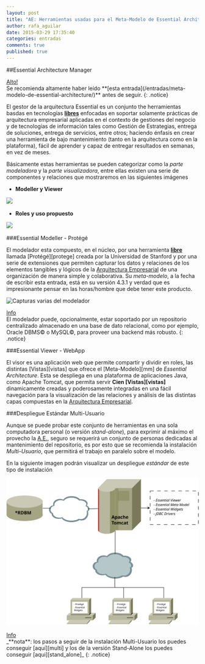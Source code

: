 ```yaml
---
layout: post
title: "AE: Herramientas usadas para el Meta-Modelo de Essential Architecture"
author: rafa_aguilar
date: 2015-03-29 17:35:40
categories: entradas
comments: true
published: true
---
```


##Essential Architecture Manager

<div markdown="0"><a href="#" class="btn btn-danger">Alto!</a></div>
Se recomienda altamente haber leído **[esta entrada](/entradas/meta-modelo-de-essential-architecture/)** antes de seguir.
{: .notice}

El gestor de la arquitectura Essential es un conjunto the herramientas basdas en tecnologías **[libres][free]** enfocadas en soportar solamente prácticas de arquitectura empresarial aplicadas en el contexto de gestiones del negocio y de tecnologías de información tales como Gestión de Estrategias, entrega de soluciones, entrega de servicios, entre otros; haciendo énfasis en crear una herramienta de bajo mantenimiento (tanto en la arquitectura como en la plataforma), fácil de aprender y capaz de entregar resultados en semanas, en vez de meses.

Básicamente estas herramientas se pueden categorizar como la *parte modeladora* y la *parte visualizadora*, entre ellas existen una serie de componentes y relaciones que mostraremos en las siguientes imágenes

 - **Modeller y Viewer**
 
![](http://www.enterprise-architecture.org/images/stories/essential/eam_software_architecture.png)

 - **Roles y uso propuesto**
 
![](http://www.enterprise-architecture.org/images/stories/essential/em_high_level_context.png)
 
###Essential Modeller - Protégé

El modelador esta compuesto, en el núcleo, por una herramienta **[libre][free]** llamada [Protégé][protege] creada por la Universidad de Stanford y por una serie de extensiones que permiten capturar los datos y relaciones de los elementos tangibles y lógicos de la [Arquitectura Empresarial][AE] de una organización de manera simple y colaborativa. Su *meta-modelo*, a la fecha de escribir esta entrada, está en su versión 4.3.1 y verdad que es impresionante pensar en las horas/hombre que debe tener este producto.

![Capturas varias del modelador](http://www.enterprise-architecture.org/images/stories/essential/modeller_screenshots.png "Capturas del modelador")

<div markdown="0"><a href="#" class="btn btn-info">Info</a></div>
El modelador puede, opcionalmente, estar soportado por un repositorio centralizado almacenado en una base de dato relacional, como por ejemplo, Oracle DBMS&copy; o MySQL&copy;, para proveer una backend más robusto.
{: .notice}

###Essential Viewer - WebApp

El visor es una aplicación web que permite compartir y dividir en roles, las distintas [Vistas][vistas] que ofrece el [Meta-Modelo][mm] de *Essential Architecture*.  Esta se despliega en una plataforma de aplicaciones Java, como Apache Tomcat, que permita servir **Cien [Vistas][vistas]** dinamicamente creadas y poderosamente integradas en una fácil navegación para la visualización de las relaciones y análisis de las distintas capas compuestas en la [Arquitectura Empresarial][AE].


###Despliegue Estándar Multi-Usuario

Aunque se puede probar este conjunto de herramientas en una sola computadora personal (o versión *stand-alone*), para exprimir al máximo el provecho la [A.E.][AE], seguro se requerirá un conjunto de personas dedicadas al mantenimiento del repositorio, es por esto que se recomienda la instalación *Multi-Usuario*, que permitirá el trabajo en paralelo sobre el modelo.

En la siguiente imagen podrán visualizar un despliegue *estándar* de este tipo de instalación

![](/images/Essential_APP.svg) 

<div markdown="0"><a href="#" class="btn btn-info">Info</a></div>
_**nota**: los pasos a seguir de la instalación Multi-Usuario los puedes conseguir [aquí][multi] y los de la versión Stand-Alone los puedes conseguir [aqui][stand_alone]_ 
{: .notice}





[fuente]: http://www.enterprise-architecture.org/about/mission
[eas]: http://www.enterprise-architecture.org/component/weblinks/weblink/39-eas/6-eas-home
[AE]: /entradas/arquitectura-empresarial/
[free]: http://es.wikipedia.org/wiki/Software_libre
[eas_comm]: http://www.enterprise-architecture.org/community
[^1]: Arquitectura Empresarial ver [más][AE]
[opengroup]:https://www.opengroup.org/togaf/
[togaf]:/en-construccion.html
[uml]:/en-construccion.html
[caps]:/en-construccion.html
[a3]:/en-construccion.html
[principles]:/en-construccion.html
[actors_roles]:/en-construccion.html
[bpmn]:/en-construccion.html
[mm-doc]:http://www.enterprise-architecture.org/documentation/doc-meta-model
[tut_bus]:http://www.enterprise-architecture.org/business-architecture-tutorials
[tut_app]:http://www.enterprise-architecture.org/application-architecture-tutorials/57-application-architecture-overview
[tut_inf]:http://www.enterprise-architecture.org/techology-architecture-tutorials/58-techology-architecture-overview
[ea_viewer]:/en-construccion.html
[protege]:http:/protege.stanford.edu/
[vistas]:/entradas/meta-modelo-essential-workflow-y-vistas/#vistas
[mm]:/entradas/meta-modelo-de-essential-architecture/
[multi]:http://www.enterprise-architecture.org/documentation/doc-installation/148-installer-multi-user
[stand_alone]:http://www.enterprise-architecture.org/documentation/doc-installation/147-installer-stand-alone
{% include _toc.html %}